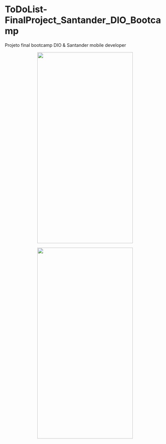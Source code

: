 # ToDoList-FinalProject_Santander_DIO_Bootcamp
Projeto final bootcamp DIO &amp; Santander mobile developer

<p align="center">
<img src="https://github.com/joaomouratocn/ToDoList-FinalProject_Santander_DIO_Bootcamp/blob/main/Screenshot_20211002_201701.png" width="300" height="600" />
</p>

<p align="center">
<img src="https://github.com/joaomouratocn/ToDoList-FinalProject_Santander_DIO_Bootcamp/blob/main/Screenshot_20211002_201648.png" width="300" height="600" />
</p>
